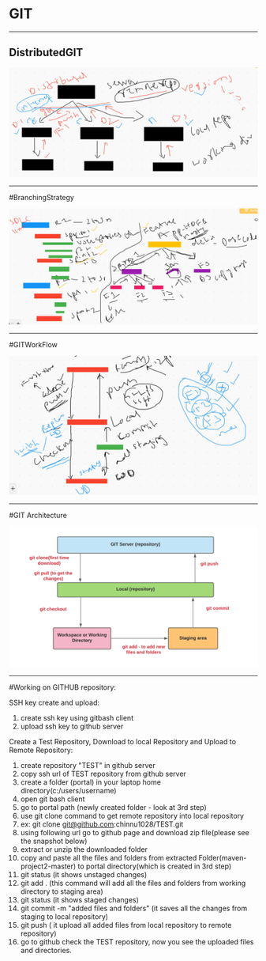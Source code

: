 # GIT

---
## DistributedGIT

<img src="DistributedGIT.PNG"/>


---
#BranchingStrategy

<img src="BranchingStrategy.PNG"/>


---
#GITWorkFlow

<img src="GITWorkFlow.PNG"/>


---
#GIT Architecture

<img src="GIT_Architecture.png"/>

----
#Working on GITHUB repository:

SSH key create and upload:
1. create ssh key using gitbash client
2. upload ssh key to github server

Create a Test Repository, Download to local Repository and Upload to Remote Repository:
1. create repository "TEST" in github server
2. copy ssh url of TEST repository from github server
3. create a folder (portal) in your laptop home directory(c:/users/username) 
4. open git bash client
5. go to portal path (newly created folder - look at 3rd step)
6. use git clone command to get remote repository into local repository 
7.    ex: git clone git@github.com:chinnu1028/TEST.git
8. using following url go to github page and download zip file(please see the snapshot below)
9. extract or unzip the downloaded folder
10. copy and paste all the files and folders from extracted Folder(maven-project2-master) to portal directory(which is created in 3rd step)
11. git status (it shows unstaged changes) 
12. git add . (this command will add all the files and folders from working directory to staging area)
13. git status (it shows staged changes)
14. git commit -m "added files and folders" (it saves all the changes from staging to local repository)
15. git push ( it upload all added files from local repository to remote repository)
16. go to github check the TEST repository, now you see the uploaded files and directories.



